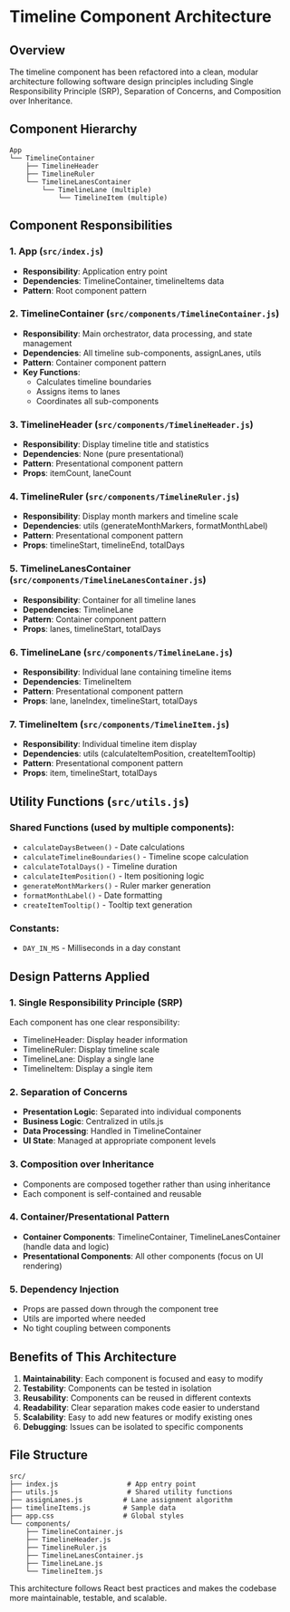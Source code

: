 # Timeline Component Architecture

## Overview
The timeline component has been refactored into a clean, modular architecture following software design principles including Single Responsibility Principle (SRP), Separation of Concerns, and Composition over Inheritance.

## Component Hierarchy

```
App
└── TimelineContainer
    ├── TimelineHeader
    ├── TimelineRuler
    └── TimelineLanesContainer
        └── TimelineLane (multiple)
            └── TimelineItem (multiple)
```

## Component Responsibilities

### 1. **App** (`src/index.js`)
- **Responsibility**: Application entry point
- **Dependencies**: TimelineContainer, timelineItems data
- **Pattern**: Root component pattern

### 2. **TimelineContainer** (`src/components/TimelineContainer.js`)
- **Responsibility**: Main orchestrator, data processing, and state management
- **Dependencies**: All timeline sub-components, assignLanes, utils
- **Pattern**: Container component pattern
- **Key Functions**:
  - Calculates timeline boundaries
  - Assigns items to lanes
  - Coordinates all sub-components

### 3. **TimelineHeader** (`src/components/TimelineHeader.js`)
- **Responsibility**: Display timeline title and statistics
- **Dependencies**: None (pure presentational)
- **Pattern**: Presentational component pattern
- **Props**: itemCount, laneCount

### 4. **TimelineRuler** (`src/components/TimelineRuler.js`)
- **Responsibility**: Display month markers and timeline scale
- **Dependencies**: utils (generateMonthMarkers, formatMonthLabel)
- **Pattern**: Presentational component pattern
- **Props**: timelineStart, timelineEnd, totalDays

### 5. **TimelineLanesContainer** (`src/components/TimelineLanesContainer.js`)
- **Responsibility**: Container for all timeline lanes
- **Dependencies**: TimelineLane
- **Pattern**: Container component pattern
- **Props**: lanes, timelineStart, totalDays

### 6. **TimelineLane** (`src/components/TimelineLane.js`)
- **Responsibility**: Individual lane containing timeline items
- **Dependencies**: TimelineItem
- **Pattern**: Presentational component pattern
- **Props**: lane, laneIndex, timelineStart, totalDays

### 7. **TimelineItem** (`src/components/TimelineItem.js`)
- **Responsibility**: Individual timeline item display
- **Dependencies**: utils (calculateItemPosition, createItemTooltip)
- **Pattern**: Presentational component pattern
- **Props**: item, timelineStart, totalDays

## Utility Functions (`src/utils.js`)

### Shared Functions (used by multiple components):
- `calculateDaysBetween()` - Date calculations
- `calculateTimelineBoundaries()` - Timeline scope calculation
- `calculateTotalDays()` - Timeline duration
- `calculateItemPosition()` - Item positioning logic
- `generateMonthMarkers()` - Ruler marker generation
- `formatMonthLabel()` - Date formatting
- `createItemTooltip()` - Tooltip text generation

### Constants:
- `DAY_IN_MS` - Milliseconds in a day constant

## Design Patterns Applied

### 1. **Single Responsibility Principle (SRP)**
Each component has one clear responsibility:
- TimelineHeader: Display header information
- TimelineRuler: Display timeline scale
- TimelineLane: Display a single lane
- TimelineItem: Display a single item

### 2. **Separation of Concerns**
- **Presentation Logic**: Separated into individual components
- **Business Logic**: Centralized in utils.js
- **Data Processing**: Handled in TimelineContainer
- **UI State**: Managed at appropriate component levels

### 3. **Composition over Inheritance**
- Components are composed together rather than using inheritance
- Each component is self-contained and reusable

### 4. **Container/Presentational Pattern**
- **Container Components**: TimelineContainer, TimelineLanesContainer (handle data and logic)
- **Presentational Components**: All other components (focus on UI rendering)

### 5. **Dependency Injection**
- Props are passed down through the component tree
- Utils are imported where needed
- No tight coupling between components

## Benefits of This Architecture

1. **Maintainability**: Each component is focused and easy to modify
2. **Testability**: Components can be tested in isolation
3. **Reusability**: Components can be reused in different contexts
4. **Readability**: Clear separation makes code easier to understand
5. **Scalability**: Easy to add new features or modify existing ones
6. **Debugging**: Issues can be isolated to specific components

## File Structure
```
src/
├── index.js                 # App entry point
├── utils.js                 # Shared utility functions
├── assignLanes.js          # Lane assignment algorithm
├── timelineItems.js        # Sample data
├── app.css                 # Global styles
└── components/
    ├── TimelineContainer.js
    ├── TimelineHeader.js
    ├── TimelineRuler.js
    ├── TimelineLanesContainer.js
    ├── TimelineLane.js
    └── TimelineItem.js
```

This architecture follows React best practices and makes the codebase more maintainable, testable, and scalable.
